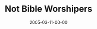 ---
layout: message
category: message
series: "The Life"
title: "Not Bible Worshipers"
date: 2005-03-11-00-00
message_id: 129
audio: "http://s3.amazonaws.com/crossroads-media/messages/audio/The_Life_03_03-11-05_Not_Bible_Worshipers.mp3"
audio-duration: "45:47"
tag: 
 - freedom
 - gospel
 - religion
 - jesus
 - information
 - the-life
 - wells
 - bible
explicit: false
---
